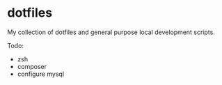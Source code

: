# dotfiles
My collection of dotfiles and general purpose local development scripts.

Todo:
* zsh
* composer
* configure mysql
